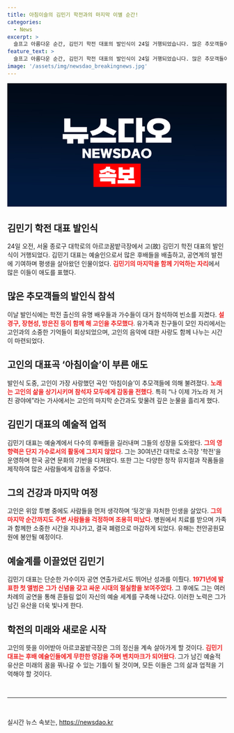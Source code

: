 ```yaml
---
title: 아침이슬의 김민기 학전과의 마지막 이별 순간!
categories:
  - News
excerpt: >
  슬프고 아름다운 순간, 김민기 학전 대표의 발인식이 24일 거행되었습니다. 많은 추모객들이 함께 그의 대표곡 ‘아침이슬’을 부르며 고인을 애도하고, 예술혼을 기렸습니다. 시대에 저항하고 후배 예술인들을 키운 김민기의 마지막 여정을 함께하세요.
feature_text: >
  슬프고 아름다운 순간, 김민기 학전 대표의 발인식이 24일 거행되었습니다. 많은 추모객들이 함께 그의 대표곡 ‘아침이슬’을 부르며 고인을 애도하고, 예술혼을 기렸습니다. 시대에 저항하고 후배 예술인들을 키운 김민기의 마지막 여정을 함께하세요.
image: '/assets/img/newsdao_breakingnews.jpg'
---
```


<p><img src="/assets/img/newsdao_breakingnews.jpg" alt="cryptoinkorea 속보" /></p>

<h2 data-ke-size="size26">김민기 학전 대표 발인식</h2>

<p data-ke-size="size16">24일 오전, 서울 종로구 대학로의 아르코꿈밭극장에서 고(故) 김민기 학전 대표의 발인식이 거행되었다. 김민기 대표는 예술인으로서 많은 후배들을 배출하고, 공연계의 발전에 기여하며 평생을 살아왔던 인물이었다. <b><span style="color: #ee2323;">김민기의 마지막을 함께 기억하는 자리</span></b>에서 많은 이들이 애도를 표했다.</p>

<h2 data-ke-size="size26">많은 추모객들의 발인식 참석</h2>

<p data-ke-size="size16">이날 발인식에는 학전 출신의 유명 배우들과 가수들이 대거 참석하여 빈소를 지켰다. <b><span style="color: #ee2323;">설경구, 장현성, 방은진 등이 함께 해 고인을 추모했다</span></b>. 유가족과 친구들이 모인 자리에서는 고인과의 소중한 기억들이 회상되었으며, 고인의 음악에 대한 사랑도 함께 나누는 시간이 마련되었다.</p>

<h2 data-ke-size="size26">고인의 대표곡 ‘아침이슬’이 부른 애도</h2>

<p data-ke-size="size16">발인식 도중, 고인이 가장 사랑했던 곡인 ‘아침이슬’이 추모객들에 의해 불려졌다. <b><span style="color: #ee2323;">노래는 고인의 삶을 상기시키며 참석자 모두에게 감동을 전했다</span></b>. 특히 “나 이제 가노라 저 거친 광야에”라는 가사에서는 고인의 마지막 순간과도 맞물려 깊은 눈물을 흘리게 했다.</p>

<h2 data-ke-size="size26">김민기 대표의 예술적 업적</h2>

<p data-ke-size="size16">김민기 대표는 예술계에서 다수의 후배들을 길러내며 그들의 성장을 도와왔다. <b><span style="color: #ee2323;">그의 영향력은 단지 가수로서의 활동에 그치지 않았다</span></b>. 그는 30여년간 대학로 소극장 '학전'을 운영하며 한국 공연 문화의 기반을 다져왔다. 또한 그는 다양한 창작 뮤지컬과 작품들을 제작하여 많은 사람들에게 감동을 주었다.</p>

<h2 data-ke-size="size26">그의 건강과 마지막 여정</h2>

<p data-ke-size="size16">고인은 위암 투병 중에도 사람들을 먼저 생각하며 ‘뒷것’을 자처한 인생을 살았다. <b><span style="color: #ee2323;">그의 마지막 순간까지도 주변 사람들을 걱정하며 조용히 떠났다</span></b>. 병원에서 치료를 받으며 가족과 함께한 소중한 시간을 지나가고, 결국 폐렴으로 마감하게 되었다. 유해는 천안공원묘원에 봉안될 예정이다.</p>

<h2 data-ke-size="size26">예술계를 이끌었던 김민기</h2>

<p data-ke-size="size16">김민기 대표는 단순한 가수이자 공연 연출가로서도 뛰어난 성과를 이뤘다. <b><span style="color: #ee2323;">1971년에 발표한 첫 앨범은 그가 신념을 갖고 싸운 시대의 절실함을 보여주었다</span></b>. 그 후에도 그는 여러 차례의 공연을 통해 흔들림 없이 자신의 예술 세계를 구축해 나갔다. 이러한 노력은 그가 남긴 유산을 더욱 빛나게 한다.</p>

<h2 data-ke-size="size26">학전의 미래와 새로운 시작</h2>

<p data-ke-size="size16">고인의 뜻을 이어받아 아르코꿈밭극장은 그의 정신을 계속 살아가게 할 것이다. <b><span style="color: #ee2323;">김민기 대표는 후배 예술인들에게 무한한 영감을 주며 벤치마크가 되어왔다</span></b>. 그가 남긴 예술적 유산은 미래의 꿈을 꿔나갈 수 있는 기틀이 될 것이며, 모든 이들은 그의 삶과 업적을 기억해야 할 것이다.</p>

<p data-ke-size="size16">&nbsp;</p>

<hr/>

<p data-ke-size="size16">&nbsp;</p>
실시간 뉴스 속보는, <a href="https://newsdao.kr" rel="dofollow">https://newsdao.kr</a>


